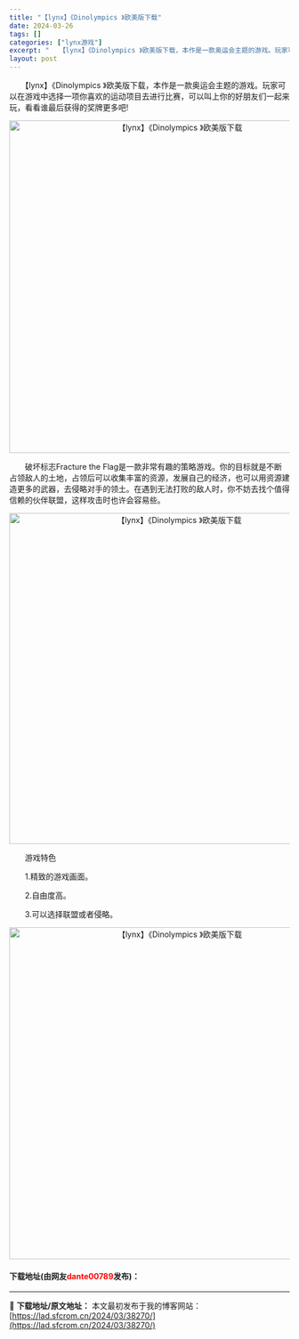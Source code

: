 ```yaml
---
title: "【lynx】《Dinolympics 》欧美版下载"
date: 2024-03-26
tags: []
categories: ["lynx游戏"]
excerpt: "　　【lynx】《Dinolympics 》欧美版下载，本作是一款奥运会主题的游戏。玩家可以在游戏中选择一项你喜欢的运动项目去进行比赛，可以叫上你的好朋友们一起来玩，看看谁最后获得的奖牌更多吧! 　　破坏标志Fracture the Flag是一款非常有趣的策略游戏。你的目标就是不断占领敌人的土地，&hellip;"
layout: post
---
```


 <p>　　【lynx】《Dinolympics 》欧美版下载，本作是一款奥运会主题的游戏。玩家可以在游戏中选择一项你喜欢的运动项目去进行比赛，可以叫上你的好朋友们一起来玩，看看谁最后获得的奖牌更多吧!</p> <p align="center"><img align="" border="0" src="https://lad.sfcrom.cn/wp-content/uploads/2024/03/20240326_6602c3fb891d6.png" width="598" alt="【lynx】《Dinolympics 》欧美版下载" /></p> <p>　　破坏标志Fracture the Flag是一款非常有趣的策略游戏。你的目标就是不断占领敌人的土地，占领后可以收集丰富的资源，发展自己的经济，也可以用资源建造更多的武器，去侵略对手的领土。在遇到无法打败的敌人时，你不妨去找个值得信赖的伙伴联盟，这样攻击时也许会容易些。</p> <p align="center"><img align="" border="0" src="https://lad.sfcrom.cn/wp-content/uploads/2024/03/20240326_6602c3fc349f8.png" width="595" alt="【lynx】《Dinolympics 》欧美版下载" /></p> <p>　　游戏特色</p> <p>　　1.精致的游戏画面。</p> <p>　　2.自由度高。</p> <p>　　3.可以选择联盟或者侵略。</p> <p align="center"><img align="" border="0" src="https://lad.sfcrom.cn/wp-content/uploads/2024/03/20240326_6602c3fcc4d7e.png" width="597" alt="【lynx】《Dinolympics 》欧美版下载" /></p> <p><h4>下载地址(由网友<font color="red">dante00789</font>发布)：</h4></p> 

---
📖 **下载地址/原文地址：** 本文最初发布于我的博客网站：[https://lad.sfcrom.cn/2024/03/38270/](https://lad.sfcrom.cn/2024/03/38270/)
